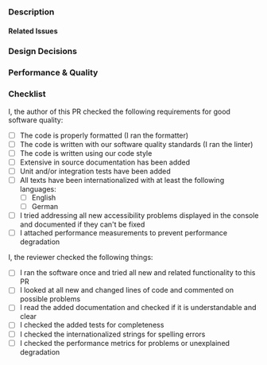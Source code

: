 ### Description

<!--
Describe what is the purpose of this Pull Request:
- Does it resolve a bug?
- Does it implement a new feature?
- Does it improve something existing?

Be as elaborate as possible!
-->

#### Related Issues

<!--
Add references to the issues addressed in this PR (#<issue number>)
-->

### Design Decisions

<!--
Please give a short explanation about why you implemented the PR as you did.
Discuss possible alternative implementations that you considered and why you chose this one.

If the PR is trivial you can remove this section.
-->

### Performance & Quality

<!--
Please attach exports from
- React Developer Tools Profiler run
- Performance insights page load measurement
If you have trouble creating them refer to the docs.
If the PR is trivial you may remove this section
-->

### Checklist

I, the author of this PR checked the following requirements for good software quality:

- [ ] The code is properly formatted (I ran the formatter)
- [ ] The code is written with our software quality standards (I ran the linter)
- [ ] The code is written using our code style
- [ ] Extensive in source documentation has been added
- [ ] Unit and/or integration tests have been added
- [ ] All texts have been internationalized with at least the following languages:
  - [ ] English
  - [ ] German
- [ ] I tried addressing all new accessibility problems displayed in the console and documented if they can't be fixed
- [ ] I attached performance measurements to prevent performance degradation

I, the reviewer checked the following things:

- [ ] I ran the software once and tried all new and related functionality to this PR
- [ ] I looked at all new and changed lines of code and commented on possible problems
- [ ] I read the added documentation and checked if it is understandable and clear
- [ ] I checked the added tests for completeness
- [ ] I checked the internationalized strings for spelling errors
- [ ] I checked the performance metrics for problems or unexplained degradation
